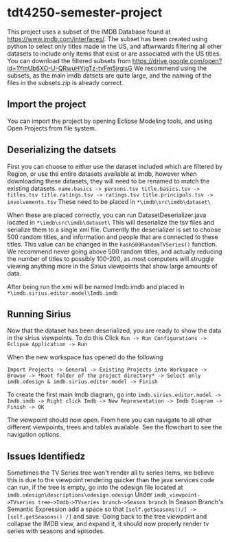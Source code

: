 # tdt4250-semester-project
This project uses a subset of the IMDB Database found at https://www.imdb.com/interfaces/. The subset has been created using python to select only titles made in the US, and aftwrwards filtering all other datasets to include only items that exist or are associated with the US titles. You can download the filtered subsets from https://drive.google.com/open?id=1YmUb6XO-U-QRwuHYjgTz-tvFm5jrgisG 
We recommend using the subsets, as the main imdb datsets are quite large, and the naming of the files in the subsets.zip is already correct.


## Import the project
You can import the project by opening Eclipse Modeling tools, and using Open Projects from file system. 

## Deserializing the datsets
First you can choose to either use the dataset included which are filtered by Region, or use the entire datasets available at imdb, however when downloading these datasets, they will need to be renamed to match the existing datasets. 
`
name.basics -> persons.tsv
title.basics.tsv -> titles.tsv
title.ratings.tsv -> ratings.tsv
title.principals.tsv -> involvements.tsv
`
These need to be placed in `*\imdb\src\imdb\dataset\`

When these are placed correctly, you can run DatasetDeserializer.java located in `*\imdb\src\imdb\dataset\` This will deserialize the tsv files and serialize them to a single xmi file. Currently the deserializer is set to choose 500 random titles, and information and people that are connected to these titles. This value can be changed in the `hash500RandomTVSeries()` function. We recommend never going above 500 random titles, and actually reducing the number of titles to possibly 100-200, as most computers will struggle viewing anything more in the Sirius viewpoints that show large amounts of data. 

After being run the xmi will be named Imdb.imdb and placed in `*\imdb.sirius.editor.model\Imdb.imdb`

## Running Sirius
Now that the dataset has been deserialized, you are ready to show the data in the sirius viewpoints. To do this Click 
`Run -> Run Configurations -> Eclipse Application -> Run`

When the new workspace has opened do the following

`Import Projects -> General -> Existing Projects into Workspace -> Browse -> *Root folder of the project directory* -> Select only imdb.odesign & imdb.sirius.editor.model -> Finish`

To create the first main Imdb diagram, go into `imdb.sirius.editor.model -> Imdb.imdb -> Right click Imdb -> New Representation -> Imdb Diagram -> Finish -> OK`

The viewpoint should now open. From here you can navigate to all other different viewpoints, trees and tables available. See the flowchart to see the navigation options.

## Issues Identifiedz
Sometimes the TV Series tree won't render all tv series items, we believe this is due to the viewpoint rendering quicker than the java services code can run, if the tree is empty, go into the odesign file located at `imdb.odesign\descriptions\odesign.odesign`
Under `imdb_viewpoint->TVseries tree->Imdb->TVseries branch->Season branch` In Season Branch's Semantic Expression add a space so that `[self.getSeasons()/] -> [self.getSeasons() /]` and save. Going back to the tree viewpoint and collapse the IMDB view, and expand it, it should now properly render tv series with seasons and episodes.
